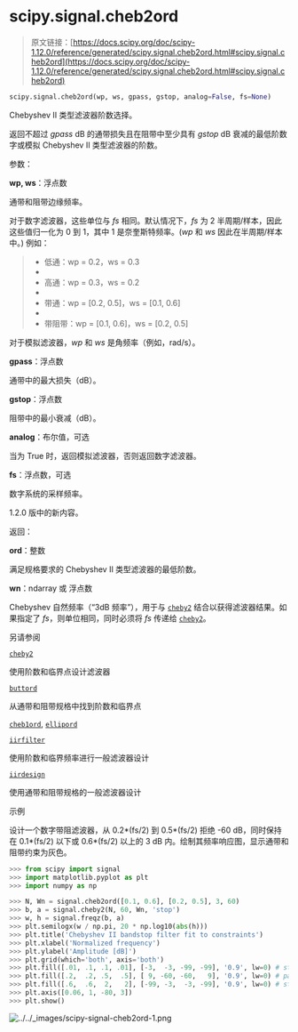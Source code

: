 # scipy.signal.cheb2ord

> 原文链接：[https://docs.scipy.org/doc/scipy-1.12.0/reference/generated/scipy.signal.cheb2ord.html#scipy.signal.cheb2ord](https://docs.scipy.org/doc/scipy-1.12.0/reference/generated/scipy.signal.cheb2ord.html#scipy.signal.cheb2ord)

```py
scipy.signal.cheb2ord(wp, ws, gpass, gstop, analog=False, fs=None)
```

Chebyshev II 类型滤波器阶数选择。

返回不超过 *gpass* dB 的通带损失且在阻带中至少具有 *gstop* dB 衰减的最低阶数字或模拟 Chebyshev II 类型滤波器的阶数。

参数：

**wp, ws**：浮点数

通带和阻带边缘频率。

对于数字滤波器，这些单位与 *fs* 相同。默认情况下，*fs* 为 2 半周期/样本，因此这些值归一化为 0 到 1，其中 1 是奈奎斯特频率。(*wp* 和 *ws* 因此在半周期/样本中。) 例如：

> +   低通：wp = 0.2，ws = 0.3
> +   
> +   高通：wp = 0.3，ws = 0.2
> +   
> +   带通：wp = [0.2, 0.5]，ws = [0.1, 0.6]
> +   
> +   带阻带：wp = [0.1, 0.6]，ws = [0.2, 0.5]

对于模拟滤波器，*wp* 和 *ws* 是角频率（例如，rad/s）。

**gpass**：浮点数

通带中的最大损失（dB）。

**gstop**：浮点数

阻带中的最小衰减（dB）。

**analog**：布尔值，可选

当为 True 时，返回模拟滤波器，否则返回数字滤波器。

**fs**：浮点数，可选

数字系统的采样频率。

1.2.0 版中的新内容。

返回：

**ord**：整数

满足规格要求的 Chebyshev II 类型滤波器的最低阶数。

**wn**：ndarray 或 浮点数

Chebyshev 自然频率（“3dB 频率”），用于与 [`cheby2`](https://docs.scipy.org/doc/scipy-1.12.0/reference/generated/scipy.signal.cheby2.html#scipy.signal.cheby2) 结合以获得滤波器结果。如果指定了 *fs*，则单位相同，同时必须将 *fs* 传递给 [`cheby2`](https://docs.scipy.org/doc/scipy-1.12.0/reference/generated/scipy.signal.cheby2.html#scipy.signal.cheby2)。

另请参阅

[`cheby2`](https://docs.scipy.org/doc/scipy-1.12.0/reference/generated/scipy.signal.cheby2.html#scipy.signal.cheby2)

使用阶数和临界点设计滤波器

[`buttord`](https://docs.scipy.org/doc/scipy-1.12.0/reference/generated/scipy.signal.buttord.html#scipy.signal.buttord)

从通带和阻带规格中找到阶数和临界点

[`cheb1ord`](https://docs.scipy.org/doc/scipy-1.12.0/reference/generated/scipy.signal.cheb1ord.html#scipy.signal.cheb1ord), [`ellipord`](https://docs.scipy.org/doc/scipy-1.12.0/reference/generated/scipy.signal.ellipord.html#scipy.signal.ellipord)

[`iirfilter`](https://docs.scipy.org/doc/scipy-1.12.0/reference/generated/scipy.signal.iirfilter.html#scipy.signal.iirfilter)

使用阶数和临界频率进行一般滤波器设计

[`iirdesign`](https://docs.scipy.org/doc/scipy-1.12.0/reference/generated/scipy.signal.iirdesign.html#scipy.signal.iirdesign)

使用通带和阻带规格的一般滤波器设计

示例

设计一个数字带阻滤波器，从 0.2*(fs/2) 到 0.5*(fs/2) 拒绝 -60 dB，同时保持在 0.1*(fs/2) 以下或 0.6*(fs/2) 以上的 3 dB 内。绘制其频率响应图，显示通带和阻带约束为灰色。

```py
>>> from scipy import signal
>>> import matplotlib.pyplot as plt
>>> import numpy as np 
```

```py
>>> N, Wn = signal.cheb2ord([0.1, 0.6], [0.2, 0.5], 3, 60)
>>> b, a = signal.cheby2(N, 60, Wn, 'stop')
>>> w, h = signal.freqz(b, a)
>>> plt.semilogx(w / np.pi, 20 * np.log10(abs(h)))
>>> plt.title('Chebyshev II bandstop filter fit to constraints')
>>> plt.xlabel('Normalized frequency')
>>> plt.ylabel('Amplitude [dB]')
>>> plt.grid(which='both', axis='both')
>>> plt.fill([.01, .1, .1, .01], [-3,  -3, -99, -99], '0.9', lw=0) # stop
>>> plt.fill([.2,  .2, .5,  .5], [ 9, -60, -60,   9], '0.9', lw=0) # pass
>>> plt.fill([.6,  .6,  2,   2], [-99, -3,  -3, -99], '0.9', lw=0) # stop
>>> plt.axis([0.06, 1, -80, 3])
>>> plt.show() 
```

![../../_images/scipy-signal-cheb2ord-1.png](../Images/a2cc8675be2660573baf8bec040fd974.png)
